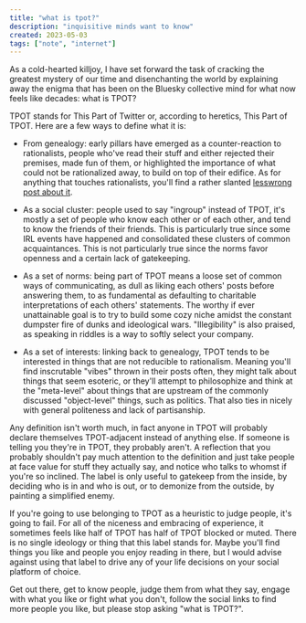 ```yaml
---
title: "what is tpot?"
description: "inquisitive minds want to know"
created: 2023-05-03
tags: ["note", "internet"]
---
```


As a cold-hearted killjoy, I have set forward the task of cracking the greatest mystery of our time and disenchanting the world by explaining away the enigma that has been on the Bluesky collective mind for what now feels like decades: what is TPOT?

TPOT stands for This Part of Twitter or, according to heretics, This Part of TPOT. Here are a few ways to define what it is:

- From genealogy: early pillars have emerged as a counter-reaction to rationalists, people who've read their stuff and either rejected their premises, made fun of them, or highlighted the importance of what could not be rationalized away, to build on top of their edifice. As for anything that touches rationalists, you'll find a rather slanted [lesswrong post about it](https://www.lesswrong.com/posts/rtM3jFaoQn3eoAiPh/explaining-the-twitter-postrat-scene).


- As a social cluster: people used to say "ingroup" instead of TPOT, it's mostly a set of people who know each other or of each other, and tend to know the friends of their friends. This is particularly true since some IRL events have happened and consolidated these clusters of common acquaintances. This is not particularly true since the norms favor openness and a certain lack of gatekeeping. 


- As a set of norms: being part of TPOT means a loose set of common ways of communicating, as dull as liking each others' posts before answering them, to as fundamental as defaulting to charitable interpretations of each others' statements. The worthy if ever unattainable goal is to try to build some cozy niche amidst the constant dumpster fire of dunks and ideological wars. "Illegibility" is also praised, as speaking in riddles is a way to softly select your company.


- As a set of interests: linking back to genealogy, TPOT tends to be interested in things that are not reducible to rationalism. Meaning you'll find inscrutable "vibes" thrown in their posts often, they might talk about things that seem esoteric, or they'll attempt to philosophize and think at the "meta-level" about things that are upstream of the commonly discussed "object-level" things, such as politics. That also ties in nicely with general politeness and lack of partisanship. 

Any definition isn't worth much, in fact anyone in TPOT will probably declare themselves TPOT-adjacent instead of anything else. If someone is telling you they're in TPOT, they probably aren't. A reflection that you probably shouldn't pay much attention to the definition and just take people at face value for stuff they actually say, and notice who talks to whomst if you're so inclined. The label is only useful to gatekeep from the inside, by deciding who is in and who is out, or to demonize from the outside, by painting a simplified enemy. 

If you're going to use belonging to TPOT as a heuristic to judge people, it's going to fail. For all of the niceness and embracing of experience, it sometimes feels like half of TPOT has half of TPOT blocked or muted. There is no single ideology or thing that this label stands for. Maybe you'll find things you like and people you enjoy reading in there, but I would advise against using that label to drive any of your life decisions on your social platform of choice.

Get out there, get to know people, judge them from what they say, engage with what you like or fight  what you don't, follow the social links to find more people you like, but please stop asking "what is TPOT?". 
